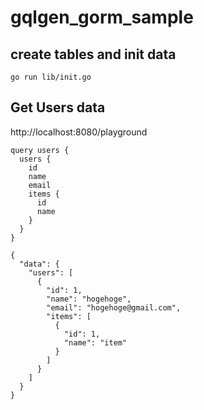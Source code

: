 # gqlgen_gorm_sample

## create tables and init data
```
go run lib/init.go
```

## Get Users data
http://localhost:8080/playground

```
query users {
  users {
    id
    name
    email
    items {
      id
      name
    }
  }
}
```

```
{
  "data": {
    "users": [
      {
        "id": 1,
        "name": "hogehoge",
        "email": "hogehoge@gmail.com",
        "items": [
          {
            "id": 1,
            "name": "item"
          }
        ]
      }
    ]
  }
}
```
